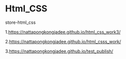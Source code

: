 # Html_CSS
store-html_css

1.https://nattapongkongjadee.github.io/html_css_work3/

2.https://nattapongkongjadee.github.io/html_csss_work/

3.https://nattapongkongjadee.github.io/test_publish/
